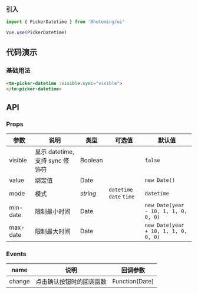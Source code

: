 
### 引入

```javascript
import { PickerDatetime } from '@huteming/ui'

Vue.use(PickerDatetime)
```

## 代码演示

### 基础用法

```html
<tm-picker-datetime :visible.sync="visible">
</tm-picker-datetime>
```

## API

### Props

| 参数 | 说明 | 类型 | 可选值 | 默认值 |
|------|-------|---------|-------|--------|
| visible | 显示 datetime, 支持 sync 修饰符 | Boolean | | `false` |
| value | 绑定值 | Date | | `new Date()` |
| mode | 模式 | *string* | `datetime` `date` `time` | `datetime` |
| min-date | 限制最小时间 | Date | | `new Date(year - 10, 1, 1, 0, 0, 0)` |
| max-date | 限制最大时间 | Date | | `new Date(year + 10, 1, 1, 0, 0, 0)` |

### Events

| name | 说明 | 回调参数 |
|------|-------|---------|
| change | 点击确认按钮时的回调函数 | Function(Date) |
